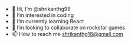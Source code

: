 - 👋 Hi, I’m @shrikanthg98
- 👀 I’m interested in coding
- 🌱 I’m currently learning React
- 💞️ I’m looking to collaborate on rockstar games
- 📫 How to reach me shrikanthg18@gmail.com
